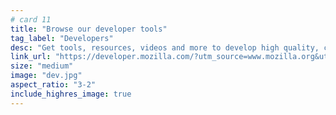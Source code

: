 ```yaml
---
# card 11
title: "Browse our developer tools"
tag_label: "Developers"
desc: "Get tools, resources, videos and more to develop high quality, compatible web experiences."
link_url: "https://developer.mozilla.com/?utm_source=www.mozilla.org&utm_medium=referral&utm_campaign=homepage&utm_content=card"
size: "medium"
image: "dev.jpg"
aspect_ratio: "3-2"
include_highres_image: true
---
```

